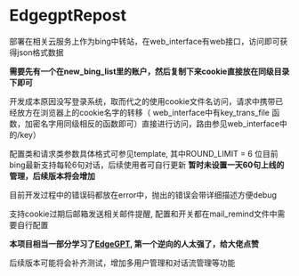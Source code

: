 # EdgegptRepost
部署在相关云服务上作为bing中转站，在web_interface有web接口，访问即可获得json格式数据

**需要先有一个在new_bing_list里的账户，然后复制下来cookie直接放在同级目录下即可**

开发成本原因没写登录系统，取而代之的使用cookie文件名访问，请求中携带已经放方在浏览器上的cookie名字的转移（ web_interface中有key_trans_file 函数，加密名字用同级相反的函数即可）直接进行访问，路由参见web_interface中的/key）

配置类和请求类参数具体格式可参见template, 其中ROUND_LIMIT = 6 位目前bing最新支持每轮6句对话，后续使用者可自行更新 **暂时未设置一天60句上线的管理，后续版本将会增加**

目前开发过程中的错误码都放在error中，抛出的错误会带详细描述方便debug

支持cookie过期后邮箱发送相关邮件提醒, 配置和开关都在mail_remind文件中需要自行配置

**本项目相当一部分学习了<a href ="https://github.com/acheong08/EdgeGPT">EdgeGPT</a>, 第一个逆向的人太强了，给大佬点赞**

后续版本可能将会补齐测试，增加多用户管理和对话流管理等功能
